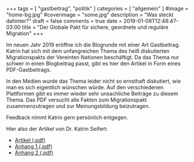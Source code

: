 +++
tags = [
    "gastbeitrag",
    "politik"
    ]
categories = [
    "allgemein"
]
#image = "home-bg.jpg"
#coverimage = "some.jpg"
description = "Was steckt dahinter?"
draft = false
comments = true
date = 2019-01-08T12:48:47-03:00
title = "Der Globale Pakt für sichere, geordnete und reguläre Migration"
+++

Im neuen Jahr 2019 eröffne ich die Blogrunde mit einer Art Gastbeitrag. Katrin hat sich mit dem unfangreichen Thema des heiß diskutierten Migrationspakts der Vereinten Nationen beschäftigt. Da das Thema nur schwer in einen Blogbeitrag passt, gibt es hier den Artikel in Form eines PDF-Gastbeitrags.

In den Medien wurde das Thema leider nicht so ernsthaft diskutiert, wie man es sich eigentlich wünschen würde. Auf den verschiedenen Plattformen gibt es immer wieder sehr unsachliche Beiträge zu diesem Thema. Das PDF versucht alle Fakten zum Migrationspakt zusammenzutragen und zur Meinungsbildung beizutragen.

Feedback nimmt Katrin gern persönlich entgegen.

Hier also der Artikel von Dr. Katrin Seifert:

- <a href="Globale_UN-Migrationspakt-Text.pdf" target="_blank" onclick="ga('send', 'event', 'PDF', 'download', 'Migrationspakt');">Artikel (.pdf)</a>
- <a href="Globale_UN-Migrationspakt-Anhang_I.pdf" target="_blank" onclick="ga('send', 'event', 'PDF', 'download', 'MigrationspaktAnhang1');">Anhang 1 (.pdf)</a>
- <a href="Globale_UN-Migrationspakt-Anhang_II.pdf" target="_blank" onclick="ga('send', 'event', 'PDF', 'download', 'MigrationspaktAnhang2');">Anhang 2 (.pdf)</a>
